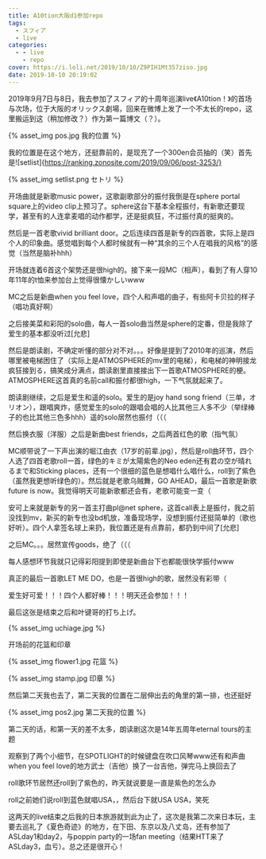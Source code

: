 ```yaml
---
title: A10tion大阪d1参加repo
tags:
  - スフィア
  - live
categories:
  - - live
    - repo
cover: https://i.loli.net/2019/10/10/Z9PIH1Mt357ziso.jpg
date: 2019-10-10 20:19:02
---
```



2019年9月7日与8日，我去参加了スフィア的十周年巡演live《A10tion！》的首场与次场，位于大阪的オリックス劇場，回来在微博上发了一个不太长的repo，这里搬运到这（稍加修改？）作为第一篇博文（？）。

<!--more-->

{% asset_img pos.jpg 我的位置 %}

我的位置是在这个地方，还挺靠前的，是现充了一个300en会员抽的（笑）首先是![setlist]{https://ranking.zonosite.com/2019/09/06/post-3253/}

{% asset_img setlist.png セトリ %}

开场曲就是新歌music power，这歌副歌部分的振付我倒是在sphere portal square上的video clip上预习了。sphere这台下基本全程振付，有新歌还要现学，甚至有的人连拿麦唱的动作都学，还是挺疯狂，不过振付真的挺爽的。

然后是一首老歌vivid brilliant door。之后连续四首是新专的四首歌，实际上是四个人的印象曲。感觉唱到每个人都时候就有一种“其余的三个人在唱我的风格”的感觉（当然是脑补hhh）

开场就连着6首这个架势还是很high的。接下来一段MC（相声），看到了有人穿10年11年的t恤来参加台上觉得很懐かしいwww

MC之后是新曲when you feel love，四个人和声唱的曲子，有些阿卡贝拉的样子（唱功真好啊）

之后接美菜和彩阳的solo曲，每人一首solo曲当然是sphere的定番，但是我除了爱生的基本都没听过[允悲]

然后是朗读剧，不确定听懂的部分对不对。。。好像是提到了2010年的巡演，然后哪里被电梯困住了（实际上是ATMOSPHERE的mv里的电梯），和电梯的神明接龙疯狂接到る，搞笑成分满点，朗读剧里直接接出下一首歌ATMOSPHERE的梗。ATMOSPHERE这首真的名前call和振付都很high，一下气氛就起来了。

朗读剧继续，之后是爱生和遥的solo。爱生的是joy hand song friend（三单，オリオン），跟唱爽炸，感觉爱生的solo的跟唱会唱的人比其他三人多不少（举绿棒子的也比其他三色多hhh）遥的solo居然也振付（（（

然后换衣服（洋服）之后是新曲best friends，之后两首红色的歌（指气氛）

MC顺带说了一下声出演的堀江由衣（17岁的前辈.jpg），然后是roll曲环节，四个人选了四首老歌roll一首，绿色的キミが太陽紫色的Neo eden还有君の空が晴れるまで和Sticking places，还有一个很细的蓝色是想唱什么唱什么，roll到了紫色（虽然我更想听绿色的）。然后就是老歌乌贼舞，GO AHEAD，最后一首歌是新歌future is now。我觉得明天可能新歌都还会有，老歌可能变一变（

安可上来就是新专的另一首主打曲pl@net sphere，这首call表上是振付，我之前没找到mv，新买的新专也没bd机放，准备现场学，没想到振付还挺简单的（歌也好听）。四个人拿签名球上来扔，我位置还是有点靠前，都扔到中间了[允悲]

之后MC。。。居然宣传goods，绝了（（（

每人感想环节我就只记得彩阳提到即使是新曲台下也都能很快学振付www

真正的最后一首歌LET ME DO，也是一首很high的歌，居然没有彩带（

爱生好可爱！！！四个人都好棒！！！明天还会参加！！！

最后这张是结束之后和叶键哥的打ち上げ。

{% asset_img uchiage.jpg %}

开场前的花篮和印章

{% asset_img flower1.jpg 花篮 %}

{% asset_img stamp.jpg 印章 %}

然后第二天我也去了，第二天我的位置在二层伸出去的角里的第一排，也还挺好

{% asset_img pos2.jpg 第二天我的位置 %}

第二天的话，和第一天的差不太多，朗读剧这次是14年五周年eternal tours的主题

观察到了两个小细节，在SPOTLIGHT的时候键盘在吹口风琴www还有和声曲when you feel love的地方武士（吉他）换了一台吉他，弹完马上换回去了

roll歌环节居然还roll到了紫色的，昨天就说要是一直是紫色的怎么办

roll之前她们说roll到蓝色就唱USA，，然后台下就USA USA，笑死

这两天的live结束之后我的日本旅游就到此为止了，这次是我第二次来日本玩，主要去巡礼了《夏色奇迹》的地方，在下田、东京以及八丈岛，还有参加了ASLday1和day2，与poppin party的一场fan meeting（结果HTT来了ASLday3，血亏）。总之还是很开心！